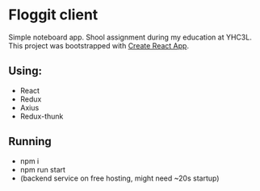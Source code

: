 # Floggit client

Simple noteboard app. Shool assignment during my education at YHC3L.
This project was bootstrapped with [Create React App](https://github.com/facebookincubator/create-react-app).

## Using:
- React
- Redux
- Axius
- Redux-thunk

## Running
- npm i
- npm run start
- (backend service on free hosting, might need ~20s startup)
